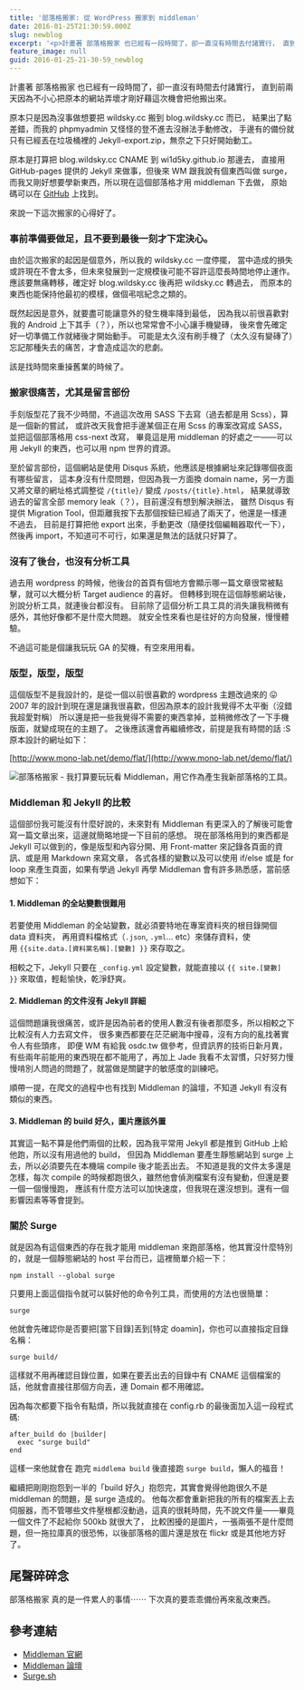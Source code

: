 ```yaml
---
title: '部落格搬家: 從 WordPress 搬家到 middleman'
date: 2016-01-25T21:30:59.000Z
slug: newblog
excerpt: '<p>計畫著 部落格搬家 也已經有一段時間了，卻一直沒有時間去付諸實行， 直到前兩天因為不小心把原本的網站弄壞才剛好&#8230;</p> '
feature_image: null
guid: 2016-01-25-21-30-59_newblog
---
```

計畫著 部落格搬家 也已經有一段時間了，卻一直沒有時間去付諸實行， 直到前兩天因為不小心把原本的網站弄壞才剛好藉這次機會把他搬出來。

原本只是因為沒事做想要把 wildsky.cc 搬到 blog.wildsky.cc 而已， 結果出了點差錯，而我的 phpmyadmin 又怪怪的登不進去沒辦法手動修改， 手邊有的備份就只有已經丟在垃圾桶裡的 Jekyll-export.zip，無奈之下只好開始動工。

原本是打算把 blog.wildsky.cc CNAME 到 wi1d5ky.github.io 那邊去， 直接用 GitHub-pages 提供的 Jekyll 來做事，但後來 WM 跟我說有個東西叫做 surge， 而我又剛好想要學新東西，所以現在這個部落格才用 middleman 下去做， 原始碼可以在 [GitHub](https://github.com/wi1d5ky/blog.wildsky.cc) 上找到。

來說一下這次搬家的心得好了。

### 事前準備要做足，且不要到最後一刻才下定決心。

由於這次搬家的起因是個意外，所以我的 wildsky.cc 一度停擺， 當中造成的損失或許現在不會太多，但未來發展到一定規模後可能不容許這麼長時間地停止運作。 應該要無痛轉移，確定好 blog.wildsky.cc 後再把 wildsky.cc 轉過去， 而原本的東西也能保持他最初的模樣，做個弔唁紀念之類的。

既然起因是意外，就要盡可能讓意外的發生機率降到最低， 因為我以前很喜歡對我的 Android 上下其手（？），所以也常常會不小心讓手機變磚， 後來會先確定好一切準備工作就緒後才開始動手。 可能是太久沒有刷手機了（太久沒有變磚了）忘記那種失去的痛苦，才會造成這次的悲劇。

該是找時間來重操舊業的時候了。

### 搬家很痛苦，尤其是留言部份

手刻版型花了我不少時間，不過這次改用 SASS 下去寫（過去都是用 Scss），算是一個新的嘗試， 或許改天我會把手邊某個正在用 Scss 的專案改寫成 SASS，並把這個部落格用 css-next 改寫， 畢竟這是用 middleman 的好處之一——可以用 Jekyll 的東西，也可以用 npm 世界的資源。

至於留言部份，這個網站是使用 Disqus 系統，他應該是根據網址來記錄哪個夜面有哪些留言， 這本身沒有什麼問題，但因為我一方面換 domain name，另一方面又將文章的網址格式調整從 `/{title}/` 變成 `/posts/{title}.html`， 結果就導致過去的留言全部 memory leak（？），目前還沒有想到解決辦法， 雖然 Disqus 有提供 Migration Tool，但距離我按下去那個按鈕已經過了兩天了，他還是一樣連不過去， 目前是打算把他 export 出來，手動更改（隨便找個編輯器取代一下），然後再 import，不知道可不可行，如果還是無法的話就只好算了。

### 沒有了後台，也沒有分析工具

過去用 wordpress 的時候，他後台的首頁有個地方會顯示哪一篇文章很常被點擊，就可以大概分析 Target audience 的喜好。 但轉移到現在這個靜態網站後，別說分析工具，就連後台都沒有。 目前除了這個分析工具工具的消失讓我稍微有感外，其他好像都不是什麼大問題。 就安全性來看也是往好的方向發展，慢慢體驗。

不過這可能是個讓我玩玩 GA 的契機，有空來用用看。

### 版型，版型，版型

這個版型不是我設計的，是從一個以前很喜歡的 wordpress 主題改過來的 😛 2007 年的設計到現在還是讓我很喜歡，但因為原本的設計我覺得不太平衡（沒錯我超愛對稱） 所以還是把一些我覺得不需要的東西拿掉，並稍微修改了一下手機版面，就變成現在的主題了。 之後應該還會再繼續修改，前提是我有時間的話 :S 原本設計的網址如下：

[http://www.mono-lab.net/demo/flat/](http://www.mono-lab.net/demo/flat/)

![部落格搬家 - 我打算要玩玩看 Middleman，用它作為產生我新部落格的工具。](/images/螢幕快照-2019-03-05-21.39.06-1.png)

### Middleman 和 Jekyll 的比較

這個部份我可能沒有什麼好說的，未來對有 Middleman 有更深入的了解後可能會寫一篇文章出來，這邊就簡略地提一下目前的感想。 現在部落格用到的東西都是 Jekyll 可以做到的，像是版型和內容分開、用 Front-matter 來記錄各頁面的資訊、或是用 Markdown 來寫文章， 各式各樣的變數以及可以使用 if/else 或是 for loop 來產生頁面，如果有學過 Jekyll 再學 Middleman 會有許多熟悉感，當前感想如下：

#### 1\. Middleman 的全站變數很難用

若要使用 Middleman 的全站變數，就必須要特地在專案資料夾的根目錄開個 data 資料夾， 再用資料檔格式（`.json`, `.yml`… etc）來儲存資料，使用 `{{site.data.[資料黨名稱].[變數] }}` 來存取之。

相較之下，Jekyll 只要在 `_config.yml` 設定變數，就能直接以 `{{ site.[變數] }}` 來取值，輕鬆愉快，乾淨舒爽。

#### 2\. Middleman 的文件沒有 Jekyll 詳細

這個問題讓我很痛苦，或許是因為前者的使用人數沒有後者那麼多，所以相較之下比較沒有人力去寫文件， 很多東西都要在茫茫網海中搜尋，沒有方向的亂找著實令人有些頭疼， 即便 WM 有給我 osdc.tw 做參考，但資訊界的技術日新月異， 有些兩年前能用的東西現在都不能用了，再加上 Jade 我看不太習慣，只好努力慢慢啃別人問過的問題了，就當做是關鍵字的敏感度的訓練吧。

順帶一提，在爬文的過程中也有找到 Middleman 的論壇，不知道 Jekyll 有沒有類似的東西。

#### 3\. Middleman 的 build 好久，圖片應該外置

其實這一點不算是他們兩個的比較，因為我平常用 Jekyll 都是推到 GitHub 上給他跑，所以沒有用過他的 build， 但因為 Middleman 要產生靜態網站到 surge 上去，所以必須要先在本機端 compile 後才能丟出去。 不知道是我的文件太多還是怎樣，每次 compile 的時候都跑很久，雖然他會偵測檔案有沒有變動，但還是要一個一個慢慢跑， 應該有什麼方法可以加快速度，但我現在還沒想到。還有一個影響因素等等會提到。

### 關於 Surge

就是因為有這個東西的存在我才能用 middleman 來跑部落格，他其實沒什麼特別的，就是一個靜態網站的 host 平台而已，這裡簡單介紹一下：

`npm install --global surge`

只要用上面這個指令就可以裝好他的命令列工具，而使用的方法也很簡單：

`surge`

他就會先確認你是否要把\[當下目錄\]丟到\[特定 doamin\]，你也可以直接指定目錄名稱：

`surge build/`

這樣就不用再確認目錄位置，如果在要丟出去的目錄中有 CNAME 這個檔案的話，他就會直接往那個方向丟，連 Domain 都不用確認。

因為每次都要下指令有點煩，所以我就直接在 config.rb 的最後面加入這一段程式碼:

    after_build do |builder|
      exec "surge build"
    end


這樣一來他就會在 跑完 `middlema build` 後直接跑 `surge build`，懶人的福音！

繼續把剛剛抱怨到一半的「build 好久」抱怨完，其實會覺得他跑很久不是 middleman 的問題，是 surge 造成的。 他每次都會重新把我的所有的檔案丟上去伺服器，而不管哪些文件壓根都沒動過，這真的很耗時間，先不說文件量——畢竟一個文件了不起給你 500kb 就很大了， 比較困擾的是圖片，一張兩張不是什麼問題，但一拖拉庫真的很恐怖，以後部落格的圖片還是放在 flickr 或是其他地方好了。

尾聲碎碎念
-----

部落格搬家 真的是一件累人的事情⋯⋯ 下次真的要乖乖備份再來亂改東西。

參考連結
----

*   [Middleman 官網](http://middlemanapp.com/)
*   [Middleman 論壇](https://forum.middlemanapp.com/)
*   [Surge.sh](http://surge.sh/)
